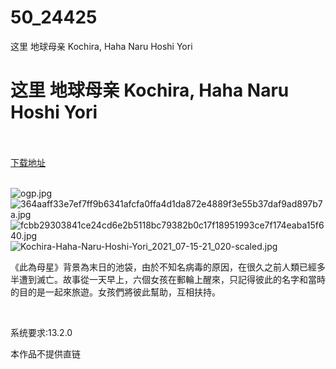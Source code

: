 # 50_24425
这里 地球母亲 Kochira, Haha Naru Hoshi Yori
# 这里 地球母亲 Kochira, Haha Naru Hoshi Yori
 <br/></br>
[下载地址](https://www.switch520.cc/article/24425 "下载地址")
<br/></br>

<p><img title="ogp.jpg" src="https://www.switch520.cc/muke_img/2021_11_10_e07ce026f0fa7.jpg" alt="ogp.jpg"><br>
<img title="364aaff33e7ef7ff9b6341afcfa0ffa4d1da872e4889f3e55b37daf9ad897b7a.jpg" src="https://www.switch520.cc/muke_img/2021_11_10_bfd64d2eac2a2.jpg" alt="364aaff33e7ef7ff9b6341afcfa0ffa4d1da872e4889f3e55b37daf9ad897b7a.jpg"><br>
<img title="fcbb29303841ce24cd6e2b5118bc79382b0c17f18951993ce7f174eaba15f640.jpg" src="https://www.switch520.cc/muke_img/2021_11_10_fbb16195a0540.jpg" alt="fcbb29303841ce24cd6e2b5118bc79382b0c17f18951993ce7f174eaba15f640.jpg"><br>
<img title="Kochira-Haha-Naru-Hoshi-Yori_2021_07-15-21_020-scaled.jpg" src="https://www.switch520.cc/muke_img/2021_11_10_cf3fb558c4d8a.jpg" alt="Kochira-Haha-Naru-Hoshi-Yori_2021_07-15-21_020-scaled.jpg"></p>
<p>《此為母星》背景為末日的池袋，由於不知名病毒的原因，在很久之前人類已經多半遭到滅亡。故事從一天早上，六個女孩在郵輪上醒來，只記得彼此的名字和當時的目的是一起來旅遊。女孩們將彼此幫助，互相扶持。</p>
<p>&nbsp;</p>
<p>系统要求:13.2.0</p>
<p>本作品不提供直链</p>



<p>&nbsp;</p>
